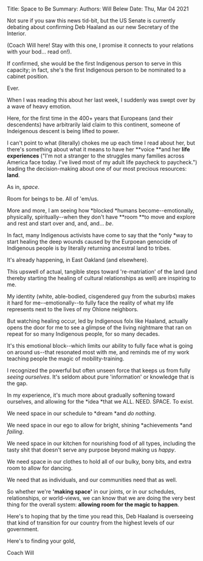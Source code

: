 Title:   Space to Be
Summary: 
Authors: Will Belew
Date:    Thu, Mar 04 2021
        

Not sure if you saw this news tid-bit, but the US Senate is currently debating about confirming Deb Haaland as our new Secretary of the Interior.

(Coach Will here! Stay with this one, I promise it connects to your relations with your bod… read on!).

If confirmed, she would be the first Indigenous person to serve in this capacity; in fact, she's the first Indigenous person to be nominated to a cabinet position.

Ever.

When I was reading this about her last week, I suddenly was swept over by a wave of heavy emotion.

Here, for the first time in the 400+ years that Europeans (and their descendents) have arbitrarily laid claim to this continent, someone of Indeigenous descent is being lifted to power.

I can't point to what (literally) chokes me up each time I read about her, but there's something about what it means to have her **voice **and her **life experiences** ("I'm not a stranger to the struggles many families across America face today. I've lived most of my adult life paycheck to paycheck.") leading the decision-making about one of our most precious resources: **land**.

As in, *space*.

Room for beings to be. All of 'em/us.

More and more, I am seeing how *blocked *humans become--emotionally, physically, spiritually--when they don't have **room **to move and explore and rest and start over and, and, and... *be*. 

In fact, many Indigenous activists have come to say that the *only *way to start healing the deep wounds caused by the Eurpoean genocide of Indigenous people is by literally returning ancestral land to tribes.

It's already happening, in East Oakland (and elsewhere).

This upswell of actual, tangible steps toward 're-matriation' of the land (and thereby starting the healing of cultural relationships as well) are inspiring to me.

My identity (white, able-bodied, cisgendered guy from the suburbs) makes it hard for me--emotionally--to fully face the reality of what my life represents next to the lives of my Ohlone neighbors.

But watching healing occur, led by Indigenous folx like Haaland, actually opens the door for me to see a glimpse of the living nightmare that ran on repeat for so many Indigenous people, for so many decades.

It's this emotional block--which limits our ability to fully face what is going on around us--that resonated most with me, and reminds me of my work teaching people the magic of mobility-training. 

I recognized the powerful but often unseen force that keeps us from fully *seeing ourselves*. It's seldom about pure 'information' or knowledge that is the gap. 

In my experience, it's much more about gradually softening toward ourselves, and allowing for the *idea *that we ALL. NEED. SPACE. To exist.

We need space in our schedule to *dream *and *do nothing*.

We need space in our ego to allow for bright, shining *achievements *and *failing*.

We need space in our kitchen for nourishing food of all types, including the tasty shit that doesn't serve any purpose beyond making us *happy*.

We need space in our clothes to hold all of our bulky, bony bits, and extra room to allow for dancing.

We need that as individuals, and our communities need that as well.

So whether we're **'making space'** in our joints, or in our schedules, relationships, or world-views, we can know that we are doing the very best thing for the overall system: **allowing room for the magic to happen**.

Here's to hoping that by the time you read this, Deb Haaland is overseeing that kind of transition for our country from the highest levels of our government.

Here's to finding your gold, 

Coach Will

